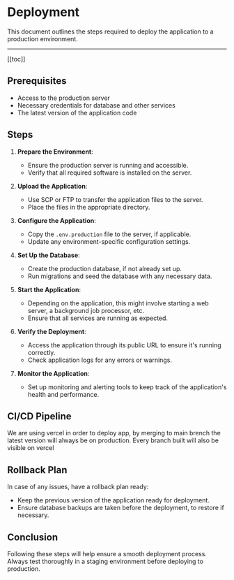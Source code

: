 # Deployment

This document outlines the steps required to deploy the application to a production environment.

---

[[toc]]

## Prerequisites

- Access to the production server
- Necessary credentials for database and other services
- The latest version of the application code

## Steps

1. **Prepare the Environment**:
   - Ensure the production server is running and accessible.
   - Verify that all required software is installed on the server.

2. **Upload the Application**:
   - Use SCP or FTP to transfer the application files to the server.
   - Place the files in the appropriate directory.

3. **Configure the Application**:
   - Copy the `.env.production` file to the server, if applicable.
   - Update any environment-specific configuration settings.

4. **Set Up the Database**:
   - Create the production database, if not already set up.
   - Run migrations and seed the database with any necessary data.

5. **Start the Application**:
   - Depending on the application, this might involve starting a web server, a background job processor, etc.
   - Ensure that all services are running as expected.

6. **Verify the Deployment**:
   - Access the application through its public URL to ensure it's running correctly.
   - Check application logs for any errors or warnings.

7. **Monitor the Application**:
   - Set up monitoring and alerting tools to keep track of the application's health and performance.

## CI/CD Pipeline

We are using vercel in order to deploy app, by merging to main brench the latest version will always be on production. Every branch built will also be visible on vercel

## Rollback Plan

In case of any issues, have a rollback plan ready:

- Keep the previous version of the application ready for deployment.
- Ensure database backups are taken before the deployment, to restore if necessary.

## Conclusion

Following these steps will help ensure a smooth deployment process. Always test thoroughly in a staging environment before deploying to production.